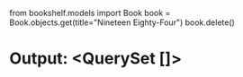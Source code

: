 from bookshelf.models import Book
book = Book.objects.get(title="Nineteen Eighty-Four")
book.delete()

# Output: <QuerySet []>
